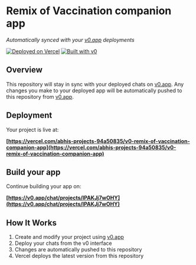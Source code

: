 # Remix of Vaccination companion app

*Automatically synced with your [v0.app](https://v0.app) deployments*

[![Deployed on Vercel](https://img.shields.io/badge/Deployed%20on-Vercel-black?style=for-the-badge&logo=vercel)](https://vercel.com/abhis-projects-94a50835/v0-remix-of-vaccination-companion-app)
[![Built with v0](https://img.shields.io/badge/Built%20with-v0.app-black?style=for-the-badge)](https://v0.app/chat/projects/lPAKJj7wOHY)

## Overview

This repository will stay in sync with your deployed chats on [v0.app](https://v0.app).
Any changes you make to your deployed app will be automatically pushed to this repository from [v0.app](https://v0.app).

## Deployment

Your project is live at:

**[https://vercel.com/abhis-projects-94a50835/v0-remix-of-vaccination-companion-app](https://vercel.com/abhis-projects-94a50835/v0-remix-of-vaccination-companion-app)**

## Build your app

Continue building your app on:

**[https://v0.app/chat/projects/lPAKJj7wOHY](https://v0.app/chat/projects/lPAKJj7wOHY)**

## How It Works

1. Create and modify your project using [v0.app](https://v0.app)
2. Deploy your chats from the v0 interface
3. Changes are automatically pushed to this repository
4. Vercel deploys the latest version from this repository